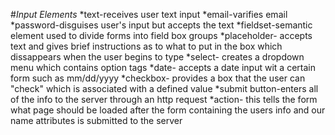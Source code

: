 #*Input Elements*
*text-receives user text input
*email-varifies email 
*password-disguises user's input but accepts the text
*fieldset-semantic element used to divide forms into field box groups
*placeholder- accepts text and gives brief instructions as to what to put in the box which dissappears when the user begins to type
*select- creates a dropdown menu which contains option tags
*date- accepts a date input wit a certain form such as mm/dd/yyyy
*checkbox- provides a box that the user can "check" which is associated with a defined value
*submit button-enters all of the info to the server through an http request
*action- this tells the form what page should be loaded after the form containing the users info and our name attributes is submitted to the server